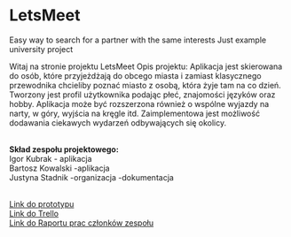 # LetsMeet
 Easy way to search for a partner with the same interests
 Just example university project
 
 
Witaj na stronie projektu LetsMeet 
Opis projektu: 
Aplikacja jest skierowana do osób, które przyjeżdżają do obcego miasta i zamiast klasycznego przewodnika chcieliby poznać miasto z osobą, która żyje tam na co dzień. 
Tworzony jest profil użytkownika podając płeć, znajomości języków oraz hobby. 
Aplikacja może być rozszerzona również o wspólne wyjazdy na narty, w góry, wyjścia na kręgle itd. 
Zaimplementowa jest możliwość dodawania ciekawych wydarzeń odbywających się okolicy.

<br><b>Skład zespołu projektowego:</b>
<br>Igor Kubrak - aplikacja
<br>Bartosz Kowalski -aplikacja
<br>Justyna Stadnik -organizacja -dokumentacja

<br><a target="_blank" href="https://marvelapp.com/30g1gdg/screen/44181773">Link do prototypu
<br><a target="_blank" href="https://trello.com/b/y8X8UsU0/aplikacja-letsmeet"> Link do Trello
<br><a target="_blank" href="https://github.com/LetsMeetBAI/LetsMeet/blob/master/BAI%20-%20wykaz%20godzin.xlsx"> Link do Raportu prac członków zespołu
